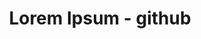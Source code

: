 ---
src: '/images/rpp.png' 
title: 'Lorem Ipsum - github'
url: 'https://public.tableau.com/profile/moises.figueroa#!/vizhome/RPP_16198462986820/Dashboard1'
heading: 'github'
content: 'Class aptent taciti sociosqu ad litora torquent per conubia nostra, per inceptos himenaeos. Nunc dictum ornare ipsum eget posuere. In sit amet mauris eget mi varius aliquet quis in dolor. '
---